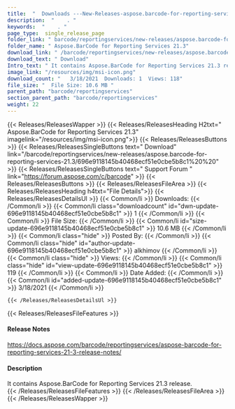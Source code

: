 ```yaml
---
title:  "  Downloads ---New-Releases-aspose.barcode-for-reporting-services-21.3 . " 
description:  "    . " 
keywords:  "    . " 
page_type:  single_release_page
folder_link: " barcode/reportingservices/new-releases/aspose.barcode-for-reporting-services-21.3/"
folder_name: " Aspose.BarCode for Reporting Services 21.3"
download_link: " /barcode/reportingservices/new-releases/aspose.barcode-for-reporting-services-21.3/696e9118145b40468ecf51e0cbe5b8c1"
download_text: " Download"
Intro_text: " It contains Aspose.BarCode for Reporting Services 21.3 release."
image_link: "/resources/img/msi-icon.png"
download_count: "   3/18/2021  Downloads: 1  Views: 118"
file_size: "  File Size: 10.6 MB "
parent_path: "barcode/reportingservices"
section_parent_path: "barcode/reportingservices"
weight: 22 
---
```


{{< Releases/ReleasesWapper >}}
  {{< Releases/ReleasesHeading H2txt=" Aspose.BarCode for Reporting Services 21.3" imagelink="/resources/img/msi-icon.png">}}
  {{< Releases/ReleasesButtons >}}
    {{< Releases/ReleasesSingleButtons text=" Download" link="/barcode/reportingservices/new-releases/aspose.barcode-for-reporting-services-21.3/696e9118145b40468ecf51e0cbe5b8c1%20%20" >}}
    {{< Releases/ReleasesSingleButtons text=" Support Forum " link="https://forum.aspose.com/c/barcode" >}}
  {{< Releases/ReleasesButtons >}}
  {{< Releases/ReleasesFileArea >}}
    {{< Releases/ReleasesHeading h4txt="File Details">}}
    {{< Releases/ReleasesDetailsUl >}}
            {{< Common/li  >}} Downloads: {{< /Common/li >}} 
      {{< Common/li class="downloadcount" id="dwn-update-696e9118145b40468ecf51e0cbe5b8c1" >}} 1 {{< /Common/li >}} 
      {{< Common/li  >}} File Size: {{< /Common/li >}} 
      {{< Common/li id="size-update-696e9118145b40468ecf51e0cbe5b8c1" >}} 10.6 MB {{< /Common/li >}} 
      {{< Common/li  class="hide" >}} Posted By: {{< /Common/li >}} 
      {{< Common/li class="hide" id="author-update-696e9118145b40468ecf51e0cbe5b8c1" >}} alkhimov {{< /Common/li >}} 
      {{< Common/li class="hide"  >}} Views: {{< /Common/li >}} 
      {{< Common/li class="hide" id="view-update-696e9118145b40468ecf51e0cbe5b8c1" >}} 119 {{< /Common/li >}} 
      {{< Common/li  >}} Date Added: {{< /Common/li >}} 
      {{< Common/li id="added-update-696e9118145b40468ecf51e0cbe5b8c1" >}} 3/18/2021 {{< /Common/li >}} 

    {{< /Releases/ReleasesDetailsUl >}}

  {{< Releases/ReleasesFileFeatures >}}
      <h4>Release Notes</h4><div><a href="https://docs.aspose.com/barcode/reportingservices/aspose-barcode-for-reporting-services-21-3-release-notes/">https://docs.aspose.com/barcode/reportingservices/aspose-barcode-for-reporting-services-21-3-release-notes/</a></div><h4>Description</h4><div class="HTMLDescription">It contains Aspose.BarCode for Reporting Services 21.3 release.</div>
  {{< /Releases/ReleasesFileFeatures >}}
 {{< /Releases/ReleasesFileArea >}}
{{< /Releases/ReleasesWapper >}}


